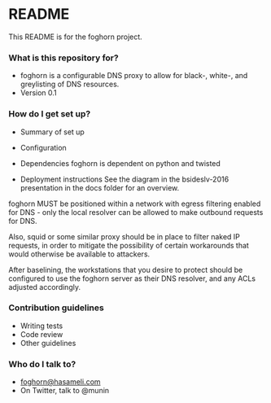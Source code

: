 # README #

This README is for the foghorn project.

### What is this repository for? ###

* foghorn is a configurable DNS proxy to allow for black-, white-, and greylisting of DNS resources.
* Version 0.1

### How do I get set up? ###

* Summary of set up
* Configuration
* Dependencies
foghorn is dependent on python and twisted

* Deployment instructions
See the diagram in the bsideslv-2016 presentation in the docs folder for 
an overview.

foghorn MUST be positioned within a network with egress filtering 
enabled for DNS - only the local resolver can be allowed to make 
outbound requests for DNS.

Also, squid or some similar proxy should be in place to filter naked IP 
requests, in order to mitigate the possibility of certain workarounds 
that would otherwise be available to attackers.

After baselining, the workstations that you desire to protect should be 
configured to use the foghorn server as their DNS resolver, and any ACLs 
adjusted accordingly. 


### Contribution guidelines ###

* Writing tests
* Code review
* Other guidelines

### Who do I talk to? ###

* foghorn@hasameli.com
* On Twitter, talk to @munin
